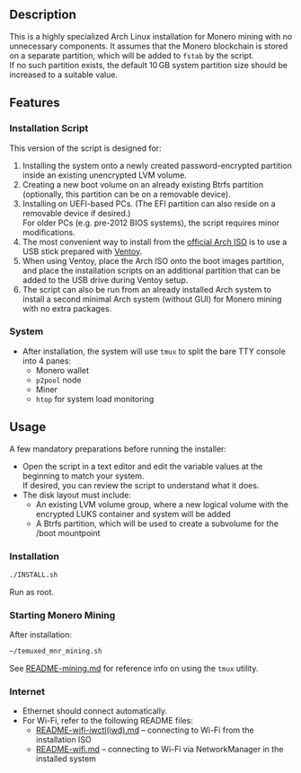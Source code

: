 ## Description

This is a highly specialized Arch Linux installation for Monero mining with no unnecessary components. It assumes that the Monero blockchain is stored on a separate partition, which will be added to `fstab` by the script.  
If no such partition exists, the default 10 GB system partition size should be increased to a suitable value.

## Features

### Installation Script

This version of the script is designed for:

1. Installing the system onto a newly created password-encrypted partition inside an existing unencrypted LVM volume.
2. Creating a new boot volume on an already existing Btrfs partition (optionally, this partition can be on a removable device).
3. Installing on UEFI-based PCs. (The EFI partition can also reside on a removable device if desired.)  
   For older PCs (e.g. pre-2012 BIOS systems), the script requires minor modifications.
4. The most convenient way to install from the [official Arch ISO](https://archlinux.org/download/) is to use a USB stick prepared with [Ventoy](https://github.com/ventoy/Ventoy).
5. When using Ventoy, place the Arch ISO onto the boot images partition, and place the installation scripts on an additional partition that can be added to the USB drive during Ventoy setup.
6. The script can also be run from an already installed Arch system to install a second minimal Arch system (without GUI) for Monero mining with no extra packages.

### System

* After installation, the system will use `tmux` to split the bare TTY console into 4 panes:
  * Monero wallet
  * `p2pool` node
  * Miner
  * `htop` for system load monitoring

## Usage

A few mandatory preparations before running the installer:

* Open the script in a text editor and edit the variable values at the beginning to match your system.  
  If desired, you can review the script to understand what it does.
* The disk layout must include:
  * An existing LVM volume group, where a new logical volume with the encrypted LUKS container and system will be added
  * A Btrfs partition, which will be used to create a subvolume for the /boot mountpoint

### Installation

```bash
./INSTALL.sh
```

Run as root.

### Starting Monero Mining

After installation:

```bash
~/temuxed_mnr_mining.sh
```

See [README-mining.md](README-mining.md) for reference info on using the `tmux` utility.

### Internet

* Ethernet should connect automatically.
* For Wi-Fi, refer to the following README files:
  * [README-wifi-iwctl(iwd).md](README-wifi-iwctl(iwd).md) – connecting to Wi-Fi from the installation ISO
  * [README-wifi.md](README-wifi.md) – connecting to Wi-Fi via NetworkManager in the installed system
